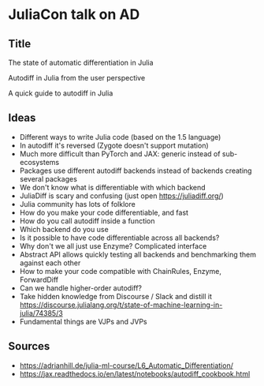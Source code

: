 # JuliaCon talk on AD

## Title

The state of automatic differentiation in Julia

Autodiff in Julia from the user perspective

A quick guide to autodiff in Julia

## Ideas

- Different ways to write Julia code (based on the 1.5 language)
- In autodiff it's reversed (Zygote doesn't support mutation)
- Much more difficult than PyTorch and JAX: generic instead of sub-ecosystems
- Packages use different autodiff backends instead of backends creating several packages
- We don't know what is differentiable with which backend
- JuliaDiff is scary and confusing (just open https://juliadiff.org/)
- Julia community has lots of folklore
- How do you make your code differentiable, and fast
- How do you call autodiff inside a function
- Which backend do you use
- Is it possible to have code differentiable across all backends?
- Why don't we all just use Enzyme? Complicated interface
- Abstract API allows quickly testing all backends and benchmarking them against each other
- How to make your code compatible with ChainRules, Enzyme, ForwardDiff
- Can we handle higher-order autodiff?
- Take hidden knowledge from Discourse / Slack and distill it https://discourse.julialang.org/t/state-of-machine-learning-in-julia/74385/3 
- Fundamental things are VJPs and JVPs

## Sources

- https://adrianhill.de/julia-ml-course/L6_Automatic_Differentiation/
- https://jax.readthedocs.io/en/latest/notebooks/autodiff_cookbook.html
